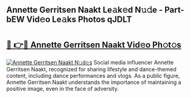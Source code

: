 ## Annette Gerritsen Naakt Le𝚊k𝚎d N𝚞𝚍e - Part-bEW Vid𝚎o Le𝚊ks Photos qJDLT

# <h2><a href="http://fb51ire.evod.top/?m=Annette+Gerritsen+Naakt">🔗 👉🔴 Annette Gerritsen Naakt Vid𝚎o Ph𝚘t𝚘s</a></h2>

[![Annette Gerritsen Naakt N𝚞d𝚎s](https://i.imgur.com/8V9OHl7.gif)](http://fb51ire.evod.top/?m=Annette+Gerritsen+Naakt)
Social media influencer Annette Gerritsen Naakt, recognized for sharing lifestyle and dance-themed content, including dance performances and vlogs. As a public figure, Annette Gerritsen Naakt understands the importance of maintaining a positive image, even in the face of adversity. 
